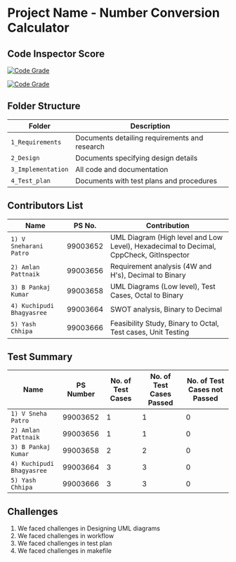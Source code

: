 # Project Name - Number Conversion Calculator


## Code Inspector Score
[![Code Grade](https://www.code-inspector.com/project/19061/score/svg)](https://frontend.code-inspector.com/public/project/19047/submissionT3/dashboard)

[![Code Grade](https://www.code-inspector.com/project/19047/status/svg)](https://frontend.code-inspector.com/public/project/19047/submissionT3/dashboard)

## Folder Structure

Folder             | Description
-------------------| -----------------------------------------
`1_Requirements`   | Documents detailing requirements and research
`2_Design`         | Documents specifying design details
`3_Implementation` | All code and documentation
`4_Test_plan`      | Documents with test plans and procedures

## Contributors List

Name                           |   PS No.  |         Contribution
-------------------------------|-----------|-----------------------
`1) V Sneharani Patro`         | 99003652  |     UML Diagram (High level and Low Level), Hexadecimal to Decimal, CppCheck, GitInspector     
`2) Amlan Pattnaik`            | 99003656  |     Requirement analysis (4W and H's), Decimal to Binary
`3) B Pankaj Kumar`            | 99003658  |     UML Diagrams (Low level), Test Cases, Octal to Binary      
`4) Kuchipudi Bhagyasree`      | 99003664  |     SWOT analysis, Binary to Decimal    
`5) Yash Chhipa`               | 99003666  |     Feasibility Study, Binary to Octal, Test cases, Unit Testing


## Test Summary

Name | PS Number | No. of Test Cases | No. of Test Cases Passed | No. of Test Cases not Passed 
-----|-----------|-------------------|--------------------------|------------------------------
`1) V Sneha Patro`                 | 99003652  | 1  | 1  | 0
`2) Amlan Pattnaik`                | 99003656  | 1  | 1  | 0
`3) B Pankaj Kumar`                | 99003658  | 2  | 2  | 0
`4) Kuchipudi Bhagyasree`          | 99003664  | 3  | 3  | 0
`5) Yash Chhipa`                   | 99003666  | 3  | 3  | 0

## Challenges

1. We faced challenges in Designing UML diagrams
2. We faced challenges in workflow
3. We faced challenges in test plan
4. We faced challenges in makefile

